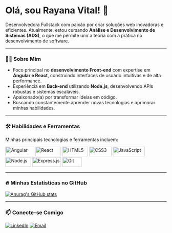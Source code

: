 # Olá, sou Rayana Vital! 👋

Desenvolvedora Fullstack com paixão por criar soluções web inovadoras e eficientes. Atualmente, estou cursando **Análise e Desenvolvimento de Sistemas (ADS)**, o que me permite unir a teoria com a prática no desenvolvimento de software.

---

### 👨‍💻 Sobre Mim

- Foco principal no **desenvolvimento Front-end** com expertise em **Angular e React**, construindo interfaces de usuário intuitivas e de alta performance.
- Experiência em **Back-end** utilizando **Node.js**, desenvolvendo APIs robustas e sistemas escaláveis.
- Apaixonado(a) por transformar ideias em código.
- Buscando constantemente aprender novas tecnologias e aprimorar minhas habilidades.

---

### 🛠️ Habilidades e Ferramentas

Minhas principais tecnologias e ferramentas incluem:

<p align="left">
  <img src="https://img.shields.io/badge/Angular-DD0031?style=for-the-badge&logo=angular&logoColor=white" alt="Angular" width="90" height="30"/>
  <img src="https://img.shields.io/badge/React-20232A?style=for-the-badge&logo=react&logoColor=61DAFB" alt="React" width="80" height="30"/>
  <img src="https://img.shields.io/badge/HTML5-E34F26?style=for-the-badge&logo=html5&logoColor=white" alt="HTML5" width="80" height="30"/>
  <img src="https://img.shields.io/badge/CSS3-1572B6?style=for-the-badge&logo=css3&logoColor=white" alt="CSS3" width="70" height="30"/>
  <img src="https://img.shields.io/badge/JavaScript-F7DF1E?style=for-the-badge&logo=javascript&logoColor=black" alt="JavaScript" width="100" height="30"/>
  <img src="https://img.shields.io/badge/Node.js-339933?style=for-the-badge&logo=node.js&logoColor=white" alt="Node.js" width="80" height="30"/>
  <img src="https://img.shields.io/badge/Express.js-000000?style=for-the-badge&logo=express&logoColor=white" alt="Express.js" width="90" height="30"/> 
  <img src="https://img.shields.io/badge/Git-F05032?style=for-the-badge&logo=git&logoColor=white" alt="Git" width="60" height="30"/>
</p>

---

### 🔥 Minhas Estatísticas no GitHub

[![Anurag's GitHub stats](https://github-readme-stats.vercel.app/api?username=RayanaVital&show_icons=true&theme=dracula&count_private=true)](https://github.com/anuraghazra/github-readme-stats)

---

### 📫 Conecte-se Comigo

[![LinkedIn](https://img.shields.io/badge/LinkedIn-0077B5?style=for-the-badge&logo=linkedin&logoColor=white)](https://www.linkedin.com/in/rayanavital/)
[![Email](https://img.shields.io/badge/Email-D14836?style=for-the-badge&logo=gmail&logoColor=white)](mailto:rayanavital@gmail.com)